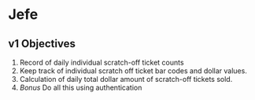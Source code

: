 # Jefe

## v1 Objectives
1. Record of daily individual scratch-off ticket counts
2. Keep track of individual scratch off ticket bar codes and dollar values.
3. Calculation of daily total dollar amount of scratch-off tickets sold.
4. *Bonus* Do all this using authentication

